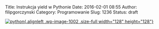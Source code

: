 Title: Instrukcja yield w Pythonie
Date: 2016-02-01 08:55
Author: filipgorczynski
Category: Programowanie
Slug: 1236
Status: draft

[![python](https://filipgorczynski.files.wordpress.com/2015/04/python1.png){.alignleft .wp-image-1002 .size-full width="128" height="128"}](https://filipgorczynski.files.wordpress.com/2015/04/python1.png)

